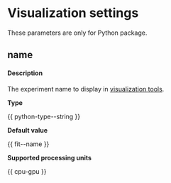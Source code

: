# Visualization settings

These parameters are only for Python package.

## name

#### Description

The experiment name to display in [visualization tools](../../features/visualization.md).

**Type**

{{ python-type--string }}

**Default value**

{{ fit--name }}

**Supported processing units**

{{ cpu-gpu }}

